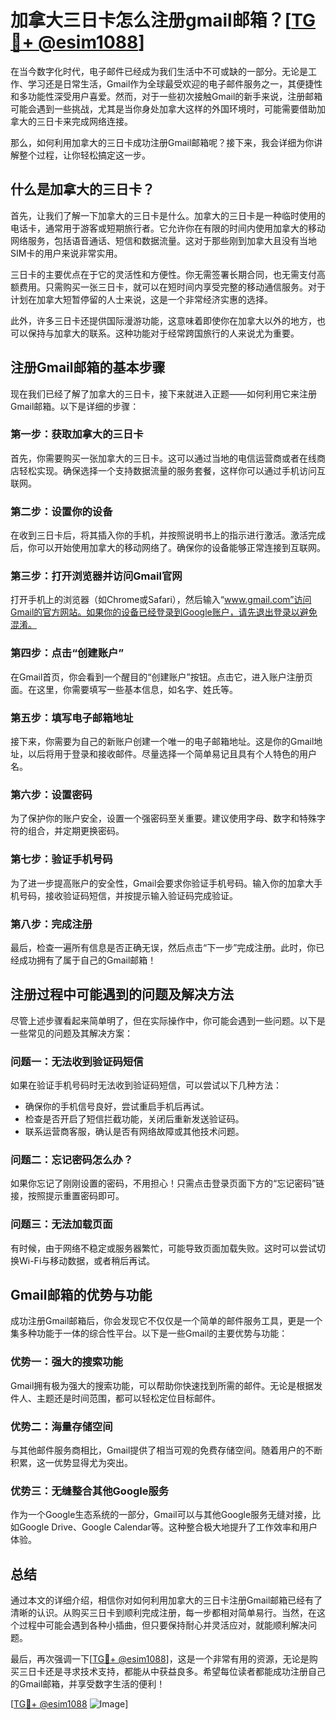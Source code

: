 # 加拿大三日卡怎么注册gmail邮箱？[[TG💪+ @esim1088](https://t.me/s/esim1088)]

在当今数字化时代，电子邮件已经成为我们生活中不可或缺的一部分。无论是工作、学习还是日常生活，Gmail作为全球最受欢迎的电子邮件服务之一，其便捷性和多功能性深受用户喜爱。然而，对于一些初次接触Gmail的新手来说，注册邮箱可能会遇到一些挑战，尤其是当你身处加拿大这样的外国环境时，可能需要借助加拿大的三日卡来完成网络连接。

那么，如何利用加拿大的三日卡成功注册Gmail邮箱呢？接下来，我会详细为你讲解整个过程，让你轻松搞定这一步。

## 什么是加拿大的三日卡？

首先，让我们了解一下加拿大的三日卡是什么。加拿大的三日卡是一种临时使用的电话卡，通常用于游客或短期旅行者。它允许你在有限的时间内使用加拿大的移动网络服务，包括语音通话、短信和数据流量。这对于那些刚到加拿大且没有当地SIM卡的用户来说非常实用。

三日卡的主要优点在于它的灵活性和方便性。你无需签署长期合同，也无需支付高额费用。只需购买一张三日卡，就可以在短时间内享受完整的移动通信服务。对于计划在加拿大短暂停留的人士来说，这是一个非常经济实惠的选择。

此外，许多三日卡还提供国际漫游功能，这意味着即使你在加拿大以外的地方，也可以保持与加拿大的联系。这种功能对于经常跨国旅行的人来说尤为重要。

## 注册Gmail邮箱的基本步骤

现在我们已经了解了加拿大的三日卡，接下来就进入正题——如何利用它来注册Gmail邮箱。以下是详细的步骤：

### 第一步：获取加拿大的三日卡

首先，你需要购买一张加拿大的三日卡。这可以通过当地的电信运营商或者在线商店轻松实现。确保选择一个支持数据流量的服务套餐，这样你可以通过手机访问互联网。

### 第二步：设置你的设备

在收到三日卡后，将其插入你的手机，并按照说明书上的指示进行激活。激活完成后，你可以开始使用加拿大的移动网络了。确保你的设备能够正常连接到互联网。

### 第三步：打开浏览器并访问Gmail官网

打开手机上的浏览器（如Chrome或Safari），然后输入“www.gmail.com”访问Gmail的官方网站。如果你的设备已经登录到Google账户，请先退出登录以避免混淆。

### 第四步：点击“创建账户”

在Gmail首页，你会看到一个醒目的“创建账户”按钮。点击它，进入账户注册页面。在这里，你需要填写一些基本信息，如名字、姓氏等。

### 第五步：填写电子邮箱地址

接下来，你需要为自己的新账户创建一个唯一的电子邮箱地址。这是你的Gmail地址，以后将用于登录和接收邮件。尽量选择一个简单易记且具有个人特色的用户名。

### 第六步：设置密码

为了保护你的账户安全，设置一个强密码至关重要。建议使用字母、数字和特殊字符的组合，并定期更换密码。

### 第七步：验证手机号码

为了进一步提高账户的安全性，Gmail会要求你验证手机号码。输入你的加拿大手机号码，接收验证码短信，并按提示输入验证码完成验证。

### 第八步：完成注册

最后，检查一遍所有信息是否正确无误，然后点击“下一步”完成注册。此时，你已经成功拥有了属于自己的Gmail邮箱！

## 注册过程中可能遇到的问题及解决方法

尽管上述步骤看起来简单明了，但在实际操作中，你可能会遇到一些问题。以下是一些常见的问题及其解决方案：

### 问题一：无法收到验证码短信

如果在验证手机号码时无法收到验证码短信，可以尝试以下几种方法：

- 确保你的手机信号良好，尝试重启手机后再试。
- 检查是否开启了短信拦截功能，关闭后重新发送验证码。
- 联系运营商客服，确认是否有网络故障或其他技术问题。

### 问题二：忘记密码怎么办？

如果你忘记了刚刚设置的密码，不用担心！只需点击登录页面下方的“忘记密码”链接，按照提示重置密码即可。

### 问题三：无法加载页面

有时候，由于网络不稳定或服务器繁忙，可能导致页面加载失败。这时可以尝试切换Wi-Fi与移动数据，或者稍后再试。

## Gmail邮箱的优势与功能

成功注册Gmail邮箱后，你会发现它不仅仅是一个简单的邮件服务工具，更是一个集多种功能于一体的综合性平台。以下是一些Gmail的主要优势与功能：

### 优势一：强大的搜索功能

Gmail拥有极为强大的搜索功能，可以帮助你快速找到所需的邮件。无论是根据发件人、主题还是时间范围，都可以轻松定位目标邮件。

### 优势二：海量存储空间

与其他邮件服务商相比，Gmail提供了相当可观的免费存储空间。随着用户的不断积累，这一优势显得尤为突出。

### 优势三：无缝整合其他Google服务

作为一个Google生态系统的一部分，Gmail可以与其他Google服务无缝对接，比如Google Drive、Google Calendar等。这种整合极大地提升了工作效率和用户体验。

## 总结

通过本文的详细介绍，相信你对如何利用加拿大的三日卡注册Gmail邮箱已经有了清晰的认识。从购买三日卡到顺利完成注册，每一步都相对简单易行。当然，在这个过程中可能会遇到各种小插曲，但只要保持耐心并灵活应对，就能顺利解决问题。

最后，再次强调一下[[TG💪+ @esim1088](https://t.me/s/esim1088)]，这是一个非常有用的资源，无论是购买三日卡还是寻求技术支持，都能从中获益良多。希望每位读者都能成功注册自己的Gmail邮箱，并享受数字生活的便利！

[[TG💪+ @esim1088](https://t.me/s/esim1088) ![Image](https://i.postimg.cc/4NQfJmqS/Snipaste-2025-05-13-00-14-12.png)]